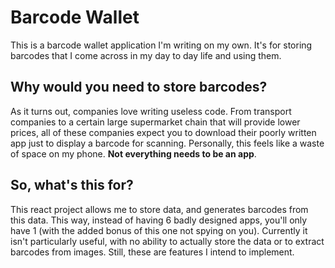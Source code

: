 # Barcode Wallet
This is a barcode wallet application I'm writing on my own. It's for storing barcodes that I come across in my day to day life and using them. 

## Why would you need to store barcodes?
As it turns out, companies love writing useless code. From transport companies to a certain large supermarket chain that will provide lower prices, all of these companies expect you to download their poorly written app just to display a barcode for scanning. Personally, this feels like a waste of space on my phone. **Not everything needs to be an app**.

## So, what's this for?
This react project allows me to store data, and generates barcodes from this data. This way, instead of having 6 badly designed apps, you'll only have 1 (with the added bonus of this one not spying on you). Currently it isn't particularly useful, with no ability to actually store the data or to extract barcodes from images. Still, these are features I intend to implement. 

